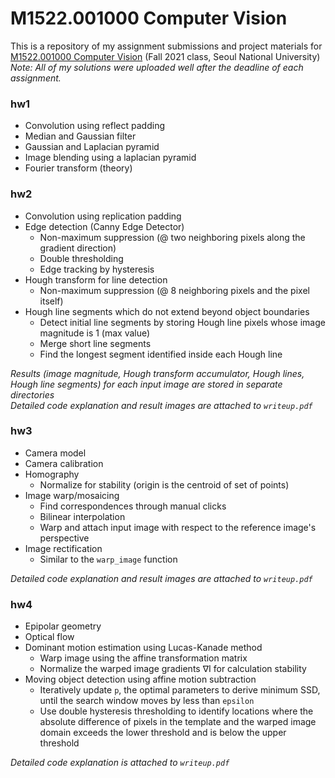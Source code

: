 # M1522.001000 Computer Vision

This is a repository of my assignment submissions and project materials for [M1522.001000 Computer Vision](https://sugang.snu.ac.kr/sugang/cc/cc103.action?openSchyy=2021&openShtmFg=U000200002&openDetaShtmFg=U000300001&sbjtCd=M1522.001000&ltNo=001&sbjtSubhCd=000&lang_knd=ko) (Fall 2021 class, Seoul National University)
*Note: All of my solutions were uploaded well after the deadline of each assignment.*

### hw1
* Convolution using reflect padding
* Median and Gaussian filter
* Gaussian and Laplacian pyramid
* Image blending using a laplacian pyramid
* Fourier transform (theory)


### hw2
* Convolution using replication padding
* Edge detection (Canny Edge Detector)
  * Non-maximum suppression (@ two neighboring pixels along the gradient direction)
  * Double thresholding
  * Edge tracking by hysteresis
* Hough transform for line detection
  * Non-maximum suppression (@ 8 neighboring pixels and the pixel itself)
* Hough line segments which do not extend beyond object boundaries
  * Detect initial line segments by storing Hough line pixels whose image magnitude is 1 (max value)
  * Merge short line segments
  * Find the longest segment identified inside each Hough line

*Results (image magnitude, Hough transform accumulator, Hough lines, Hough line segments) for each input image are stored in separate directories* <br>
*Detailed code explanation and result images are attached to `writeup.pdf`*


### hw3
* Camera model
* Camera calibration
* Homography
  * Normalize for stability (origin is the centroid of set of points)
* Image warp/mosaicing
  * Find correspondences through manual clicks
  * Bilinear interpolation
  * Warp and attach input image with respect to the reference image's perspective
* Image rectification
  * Similar to the `warp_image` function

*Detailed code explanation and result images are attached to `writeup.pdf`*

### hw4
* Epipolar geometry
* Optical flow
* Dominant motion estimation using Lucas-Kanade method
  * Warp image using the affine transformation matrix
  * Normalize the warped image gradients ∇I for calculation stability
* Moving object detection using affine motion subtraction
  * Iteratively update `p`, the optimal parameters to derive minimum SSD, until the search window moves by less than `epsilon`
  * Use double hysteresis thresholding to identify locations where the absolute difference of pixels in the template and the warped image domain exceeds the lower threshold and is below the upper threshold

*Detailed code explanation is attached to `writeup.pdf`*